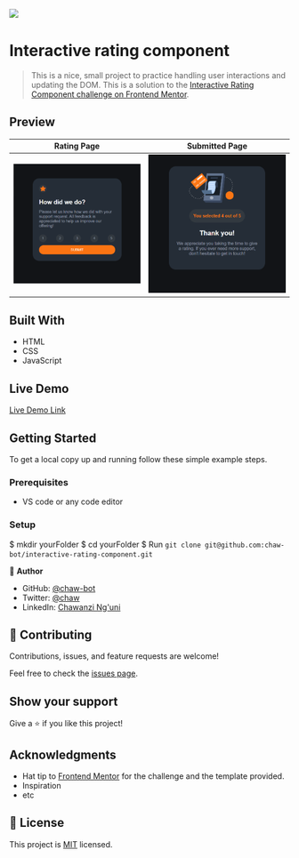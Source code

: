 ![](https://img.shields.io/badge/Microverse-blueviolet)

# Interactive rating component

> This is a nice, small project to practice handling user interactions and updating the DOM.
> This is a solution to the [Interactive Rating Component challenge on Frontend Mentor](https://www.frontendmentor.io/challenges/interactive-rating-component-koxpeBUmI).


## Preview

| Rating Page | Submitted Page |
|-------------|----------------|
|![screenshot](images/Screenshot1.png)|![screenshot](images/Screenshot2.png)|

## Built With

- HTML
- CSS
- JavaScript

## Live Demo

[Live Demo Link](https://livedemo.com)


## Getting Started

To get a local copy up and running follow these simple example steps.

### Prerequisites
- VS code or any code editor

### Setup
$ mkdir yourFolder
$ cd yourFolder
$ Run `git clone git@github.com:chaw-bot/interactive-rating-component.git`

👤 **Author**

- GitHub: [@chaw-bot](https://github.com/chaw-bot)
- Twitter: [@chaw](https://twitter.com/chawfronaut)
- LinkedIn: [Chawanzi Ng'uni](https://linkedin.com/in/chawanzi-ng-uni)


## 🤝 Contributing

Contributions, issues, and feature requests are welcome!

Feel free to check the [issues page](https://github.com/chaw-bot/interactive-rating-component/issues).

## Show your support

Give a ⭐️ if you like this project!

## Acknowledgments

- Hat tip to [Frontend Mentor](https://www.frontendmentor.io/solutions) for the challenge and the template provided.
- Inspiration
- etc

## 📝 License

This project is [MIT](./MIT.md) licensed.
